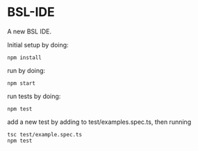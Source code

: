 # BSL-IDE
A new BSL IDE.

Initial setup by doing:
```
npm install
```

run by doing:
```
npm start
```

run tests by doing:
```
npm test
```

add a new test by adding to test/examples.spec.ts, then running
```
tsc test/example.spec.ts
npm test
```